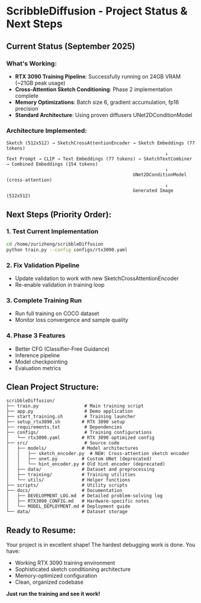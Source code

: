 # ScribbleDiffusion - Project Status & Next Steps

## **Current Status (September 2025)**

### **What's Working:**
- **RTX 3090 Training Pipeline**: Successfully running on 24GB VRAM (~21GB peak usage)
- **Cross-Attention Sketch Conditioning**: Phase 2 implementation complete
- **Memory Optimizations**: Batch size 6, gradient accumulation, fp16 precision
- **Standard Architecture**: Using proven diffusers UNet2DConditionModel

### **Architecture Implemented:**
```
Sketch (512x512) → SketchCrossAttentionEncoder → Sketch Embeddings (77 tokens)
                                                           ↓
Text Prompt → CLIP → Text Embeddings (77 tokens) → SketchTextCombiner → Combined Embeddings (154 tokens)
                                                           ↓
                                               UNet2DConditionModel (cross-attention)
                                                           ↓
                                               Generated Image (512x512)
```

## **Next Steps (Priority Order):**

### **1. Test Current Implementation**
```bash
cd /home/zurizheng/scribbleDiffusion
python train.py --config configs/rtx3090.yaml
```

### **2. Fix Validation Pipeline**
- Update validation to work with new SketchCrossAttentionEncoder
- Re-enable validation in training loop

### **3. Complete Training Run**
- Run full training on COCO dataset
- Monitor loss convergence and sample quality

### **4. Phase 3 Features**
- Better CFG (Classifier-Free Guidance)
- Inference pipeline
- Model checkpointing
- Evaluation metrics

## **Clean Project Structure:**
```
scribbleDiffusion/
├── train.py                 # Main training script
├── app.py                   # Demo application 
├── start_training.sh        # Training launcher
├── setup_rtx3090.sh        # RTX 3090 setup
├── requirements.txt         # Dependencies
├── configs/                 # Training configurations
│   └── rtx3090.yaml        # RTX 3090 optimized config
├── src/                     # Source code
│   ├── models/             # Model architectures
│   │   ├── sketch_encoder.py  # NEW: Cross-attention sketch encoder
│   │   ├── unet.py         # Custom UNet (deprecated)
│   │   └── hint_encoder.py # Old hint encoder (deprecated)
│   ├── data/               # Dataset and preprocessing
│   ├── training/           # Training utilities
│   └── utils/              # Helper functions
├── scripts/                # Utility scripts
├── docs/                   # Documentation
│   ├── DEVELOPMENT_LOG.md  # Detailed problem-solving log
│   ├── RTX3090_CONFIG.md   # Hardware-specific notes
│   └── MODEL_DEPLOYMENT.md # Deployment guide
└── data/                   # Dataset storage
```

## **Ready to Resume:**

Your project is in excellent shape! The hardest debugging work is done. You have:
- Working RTX 3090 training environment
- Sophisticated sketch conditioning architecture 
- Memory-optimized configuration
- Clean, organized codebase

**Just run the training and see it work!**